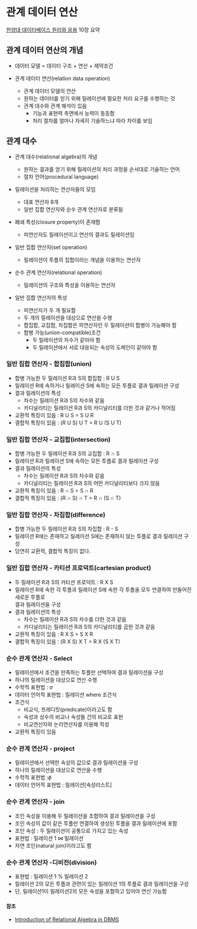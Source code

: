 # 관계 데이터 연산

[한양대 데이터베이스 원리와 응용](http://www.kocw.net/home/search/kemView.do?kemId=1163794) 10장 요약

## 관계 데이터 연산의 개념

- 데이터 모델 = 데이터 구조 + 연산 + 제약조건

- 관계 데이터 연산(relation data operation)
  - 관계 데이터 모델의 연산
  - 원하는 데이터를 얻기 위해 릴레이션에 필요한 처리 요구를 수행하는 것
  - 관계 대수와 관계 해석이 있음
    - 기능과 표현력 측면에서 능력이 동등함
    - 처리 절차를 얼마나 자세히 기술하느냐 따라 차이를 보임

## 관계 대수

- 관계 대수(relational algebra)의 개념

  - 원하는 결과를 얻기 위해 릴레이션의 처리 과정을 순서대로 기술하는 언어
  - 절차 언어(procedural language)

- 릴레이션을 처리하는 연산자들의 모임

  - 대표 연산자 8개
  - 일반 집합 연산자와 순수 관계 연산자로 분류됨

- 폐쇄 특성(closure property)이 존재함

  - 피연산자도 릴레이션이고 연산의 결과도 릴레이션임

- 일반 집합 연산자(set operation)

  - 릴레이션이 투플의 집합이라는 개념을 이용하는 연산자

- 순수 관계 연산자(relational operation)

  - 릴레이션의 구조와 특성을 이용하는 연산자

- 일반 집합 연산자의 특성

  - 피연산자가 두 개 필요함
  - 두 개의 릴레이션을 대상으로 연산을 수행
  - 합집합, 교집합, 차집합은 피연산자인 두 릴레이션이 합병이 가능해야 함
  - 합병 가능(union-compatible)조건
    - 두 릴레이션의 차수가 같아야 함
    - 두 릴레이션에서 서로 대응되는 속성의 도메인이 같아야 함

### 일반 집합 연산자 - 합집합(union)

- 합병 가능한 두 릴레이션 R과 S의 합집합 : R U S
- 릴레이션 R에 속하거나 릴레이션 S에 속하는 모든 투플로 결과 릴레이션 구성
- 결과 릴레이션의 특성
  - 차수는 릴레이션 R과 S의 차수와 같음
  - 카디널리티는 릴레이션 R과 S의 카디널리티를 더한 것과 같거나 적어짐
- 교환적 특징이 있음 : R U S = S U R
- 결합적 특징이 있음 : (R U S) U T = R U (S U T)

### 일반 집합 연산자 - 교집합(intersection)

- 합병 가능한 두 릴레이션 R과 S의 교집합 : R ∩ S
- 릴레이션 R과 릴레이션 S에 속하는 모든 투플로 결과 릴레이션 구성
- 결과 릴레이션의 특성
  - 차수는 릴레이션 R과 S의 차수와 같음
  - 카디널리티는 릴레이션 R과 S의 어떤 카디널리티보다 크지 않음
- 교환적 특징이 있음 : R ∩ S = S ∩ R
- 결합적 특징이 있음 : (R ∩ S) ∩ T = R ∩ (S ∩ T)

### 일반 집합 연산자 - 차집합(difference)

- 합병 가능한 두 릴레이션 R과 S의 차집합 : R - S
- 릴레이션 R에는 존재하고 릴레이션 S에는 존재하지 않는 투플로 결과 릴레이션 구성
- 당연히 교환적, 결합적 특징이 없다.

### 일반 집합 연산자 - 카티션 프로덕트(cartesian product)

- 두 릴레이션 R과 S의 카티션 프로덕트 : R X S
- 릴레이션 R에 속한 각 투플과 릴레이션 S에 속한 각 투플을 모두 연결하여 만들어진 새로운 투플로  
   결과 릴레이션을 구성
- 결과 릴레이션의 특성
  - 차수는 릴레이션 R과 S의 차수를 더한 것과 같음
  - 카디널리티는 릴레이션 R과 S의 카디널리티를 곱한 것과 같음
- 교환적 특징이 있음 : R X S = S X R
- 결합적 특징이 있음 : (R X S) X T = R X (S X T)

### 순수 관계 연산자 - Select

- 릴레이션에서 조건을 만족하는 투플만 선택하여 결과 릴레이션을 구성
- 하나의 릴레이션을 대상으로 연산 수행
- 수학적 표현법 : $\sigma$
- 데이터 언어적 표현법 : 릴레이션 where 조건식
- 조건식
  - 비교식, 프레디킷(predicate)이라고도 함
  - 속성과 상수의 비교나 속성들 간의 비교로 표현
  - 비교연산자와 논리연산자를 이용해 작성
- 교환적 특징이 있음

### 순수 관계 연산자 - project

- 릴레이션에서 선택한 속성의 값으로 결과 릴레이션을 구성
- 하나의 릴레이션을 대상으로 연산을 수행
- 수학적 표현법 :$\phi$
- 데이터 언어적 표현법 : 릴레이션[속성리스트]

### 순수 관계 연산자 - join

- 조인 속성을 이용해 두 릴레이션을 조합하여 결과 릴레이션을 구성
- 조인 속성의 값이 같은 투플만 연결하여 생성된 투플을 결과 릴레이션에 포함
- 조인 속성 : 두 릴레이션이 공통으로 가지고 있는 속성
- 표현법 : 릴레이션 1 ⋈ 릴레이션
- 자연 조인(natural join)이라고도 함

### 순수 관계 연산자 -디비전(division)

- 표현법 : 릴레이션 1 % 릴레이션 2
- 릴레이션 2의 모든 투플과 관련이 있는 릴레이션 1의 투플로 결과 릴레이션을 구성
- 단, 릴레이션1이 릴레이션2의 모든 속성을 포함하고 있어야 연산 가능함

#### 참조

- [Introduction of Relational Algebra in DBMS](https://www.google.co.kr/url?sa=t&rct=j&q=&esrc=s&source=web&cd=&ved=2ahUKEwjC7YD7g_2LAxUJqFYBHeN_FvcQFnoECB0QAQ&url=https%3A%2F%2Fwww.geeksforgeeks.org%2Fintroduction-of-relational-algebra-in-dbms%2F&usg=AOvVaw3qZ1XGtdpfbkMlax91T8au&opi=89978449)
